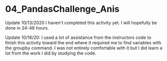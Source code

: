 # 04_PandasChallenge_Anis

Update 10/13/2020
I haven't completed this activity yet. I will hopefully be done in 24-48 hours.

Update 10/16/20: I used a lot of assistance from the instructors code to finish this activity toward the end where it required me to find variables with the groupby command. I was not entirely comfortable with it but I did learn a lot from the work I did by studying the code.